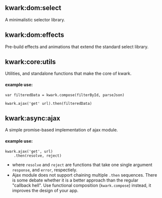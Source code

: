 ## kwark:dom:select

A minimalistic selector library.

## kwark:dom:effects

Pre-build effects and animations that extend the standard select library.

## kwark:core:utils

Utilities, and standalone functions that make the core of kwark.

#### example use:

```
var filteredData = kwark.compose(filterById, parseJson)

kwark.ajax('get' url).then(filteredData)
```

## kwark:async:ajax

A simple promise-based implementation of ajax module.  

#### example use:

```
kwark.ajax('get', url)
    .then(resolve, reject)
```
-  where `resolve` and `reject` are functions that take one single argument `response`, and `error`, respectiely.
- Ajax module does not support chaining multiple `.then` sequences. There is some debate whether it is a better approach than the regular "callback hell". Use functional composition (`kwark.compose`) instead, it improves the design of your app.